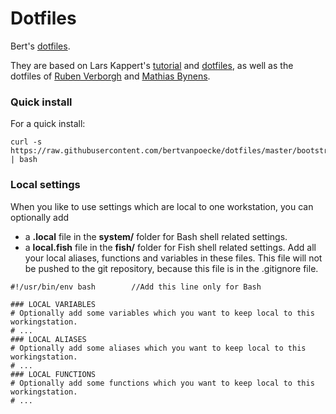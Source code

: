 # Dotfiles
Bert's [dotfiles](https://dotfiles.github.io/).

They are based on Lars Kappert's [tutorial](https://medium.com/@webprolific/getting-started-with-dotfiles-43c3602fd789) and [dotfiles](https://github.com/webpro/dotfiles), as well as the dotfiles of [Ruben Verborgh](https://github.com/RubenVerborgh/dotfiles) and [Mathias Bynens](https://github.com/mathiasbynens/dotfiles).

### Quick install
For a quick install:
```
curl -s https://raw.githubusercontent.com/bertvanpoecke/dotfiles/master/bootstrap | bash
```

### Local settings
When you like to use settings which are local to one workstation, you can optionally add
* a **.local** file in the **system/** folder for Bash shell related settings.
* a **local.fish** file in the **fish/** folder for Fish shell related settings.
Add all your local aliases, functions and variables in these files.
This file will not be pushed to the git repository, because this file is in the .gitignore file.
```
#!/usr/bin/env bash        //Add this line only for Bash

### LOCAL VARIABLES
# Optionally add some variables which you want to keep local to this workingstation.
# ...
### LOCAL ALIASES
# Optionally add some aliases which you want to keep local to this workingstation.
# ...
### LOCAL FUNCTIONS
# Optionally add some functions which you want to keep local to this workingstation.
# ...
```